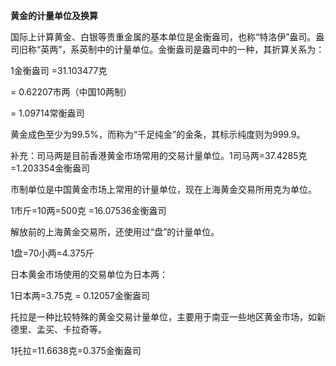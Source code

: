 **黄金的计量单位及换算**

国际上计算黄金、白银等贵重金属的基本单位是金衡盎司，也称“特洛伊”盎司。盎司旧称“英两”，系英制中的计量单位。金衡盎司是盎司中的一种，其折算关系为：

1金衡盎司 =31.103477克

= 0.62207市两（中国10两制）

= 1.09714常衡盎司

黄金成色至少为99.5%，而称为“千足纯金”的金条，其标示纯度则为999.9。

补充：司马两是目前香港黄金市场常用的交易计量单位。1司马两=37.4285克=1.203354金衡盎司

市制单位是中国黄金市场上常用的计量单位，现在上海黄金交易所用克为单位。

1市斤=10两=500克 =16.07536金衡盎司

解放前的上海黄金交易所，还使用过“盘”的计量单位。

1盘=70小两=4.375斤

日本黄金市场使用的交易单位为日本两：

1日本两=3.75克 = 0.12057金衡盎司

托拉是一种比较特殊的黄金交易计量单位，主要用于南亚一些地区黄金市场，如新德里、孟买、卡拉奇等。

1托拉=11.6638克=0.375金衡盎司